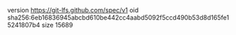 version https://git-lfs.github.com/spec/v1
oid sha256:6eb16836945abcbd610be442cc4aabd5092f5ccd490b53d8d165fe15241807b4
size 15689
